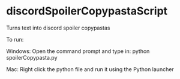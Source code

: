 # discordSpoilerCopypastaScript
Turns text into discord spoiler copypastas

To run:

Windows: Open the command prompt and type in: python spoilerCopypasta.py

Mac: Right click the python file and run it using the Python launcher
